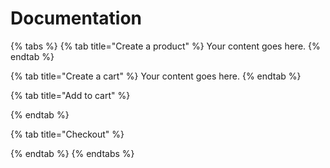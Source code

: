 # Documentation



{% tabs %}
{% tab title="Create a product" %}
Your content goes here.
{% endtab %}

{% tab title="Create a cart" %}
Your content goes here.
{% endtab %}

{% tab title="Add to cart" %}

{% endtab %}

{% tab title="Checkout" %}

{% endtab %}
{% endtabs %}


